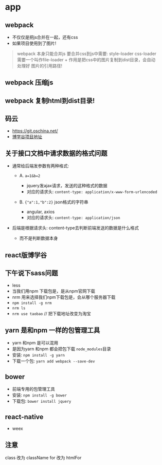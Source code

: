 # app

## webpack
- 不仅仅是把js合并在一起，还有css
- 如果项目使用到了图片!


> webpack 本身只能合并js
> 要合并css到js中需要: style-loader css-loader
> 需要一个叫作file-loader
    + 作用是把css中的图片复制到dist目录，会自动处理好
    图片的引用路径!
## webpack 压缩js
## webpack 复制html到dist目录!

## 码云
- https://git.oschina.net/
- [博学谷项目地址](http://git.oschina.net/huoqishi/react-bxg) 

## 关于接口文档中请求数据的格式问题
- 通常给后端发参数有两种格式:
    + A.  `a=1&b=2`
        * jquery发ajax请求，发送的这种格式的数据
        * 对应的请求头: 
            `content-type: application/x-www-form-urlencoded`

    + B.  `{"a":1,"b":2}`  json格式的字符串
        * angular, axios
        * 对应的请求头: 
            `content-type: application/json`

- 后端是根据请求头: content-type去判断前端发送的数据是什么格式
    + 而不是判断数据本身 

## react版博学谷


## 下午说下sass问题
- less
- 当我们用npm 下载包是，是从npm官网下载
- nrm 用来选择我们npm下载包是，会从哪个服务器下载
- `npm install -g nrm`
- `nrm ls`
- `nrm use taobao` // 把下载地址改变为淘宝

## yarn 是和npm 一样的包管理工具
- yarn 和npm 是可以混用
- 是因为yarn 和npm 都会把包下载 `node_modules`目录
- 安装: `npm install -g yarn`
- 下载一个包: `yarn add webpack --save-dev`

## bower
- 前端专用的包管理工具
- 安装: `npm install -g bower`
- 下载包: `bower install jquery`

## react-native
- weex

## 注意
class 改为 className
for 改为 htmlFor